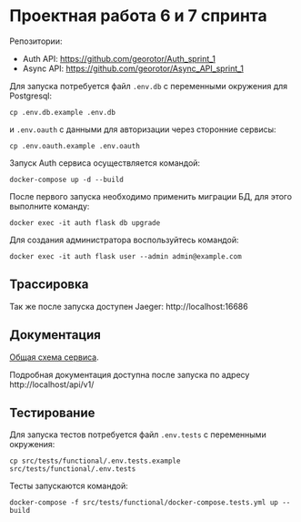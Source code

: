 # Проектная работа 6 и 7 спринта

Репозитории:
- Auth API: https://github.com/georotor/Auth_sprint_1
- Async API: https://github.com/georotor/Async_API_sprint_1


Для запуска потребуется файл `.env.db` с переменными окружения для Postgresql:
```commandline
cp .env.db.example .env.db
```

и `.env.oauth` с данными для авторизации через сторонние сервисы:
```commandline
cp .env.oauth.example .env.oauth
```

Запуск Auth сервиса осуществляется командой:
```commandline
docker-compose up -d --build
```

После первого запуска необходимо применить миграции БД, для этого выполните команду:
```commandline
docker exec -it auth flask db upgrade
```

Для создания администратора воспользуйтесь командой:
```commandline
docker exec -it auth flask user --admin admin@example.com
```

## Трассировка
Так же после запуска доступен Jaeger: http://localhost:16686

## Документация
[Общая схема сервиса](https://github.com/georotor/Auth_sprint_1/blob/main/docs/Auth%20API.pdf).

Подробная документация доступна после запуска по адресу http://localhost/api/v1/



## Тестирование

Для запуска тестов потребуется файл `.env.tests` с переменными окружения:
```commandline
cp src/tests/functional/.env.tests.example src/tests/functional/.env.tests
```
Тесты запускаются командой:
```commandline
docker-compose -f src/tests/functional/docker-compose.tests.yml up --build
```
